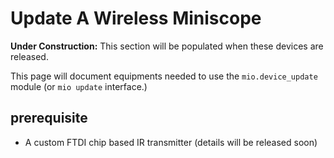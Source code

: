 # Update A Wireless Miniscope

**Under Construction:** This section will be populated when these devices are released.

This page will document equipments needed to use the `mio.device_update` module (or `mio update` interface.) 
## prerequisite
- A custom FTDI chip based IR transmitter (details will be released soon)